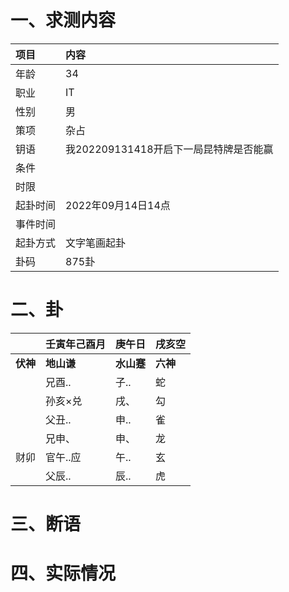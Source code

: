 # 一、求测内容
|项目|内容|
|:-|:-|
|年龄|34|
|职业|IT|
|性别|男|
|策项|杂占|
|钥语|我202209131418开启下一局昆特牌是否能赢|
|条件||
|时限||
|起卦时间|2022年09月14日14点|
|事件时间||
|起卦方式|文字笔画起卦|
|卦码|875卦|

# 二、卦
||壬寅年己酉月|庚午日|戌亥空|
|:-|:-|:-|:-|
|**伏神**|**地山谦**|**水山蹇**|**六神**|
||兄酉..|子..|蛇|
||孙亥×兑|戌、|勾|
||父丑..|申..|雀|
||兄申、|申、|龙|
|财卯|官午..应|午..|玄|
||父辰..|辰..|虎|


# 三、断语

# 四、实际情况